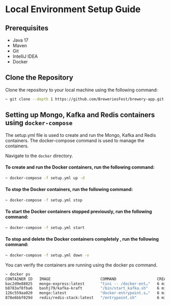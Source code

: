 # Local Environment Setup Guide

## Prerequisites
- Java 17
- Maven
- Git
- IntelliJ IDEA
- Docker

## Clone the Repository

Clone the repository to your local machine using the following command:
```zsh
~ git clone --depth 1 https://github.com/BreweriesFest/brewery-app.git -b main
```

## Setting up Mongo, Kafka and Redis containers using `docker-compose`
The setup.yml file is used to create and run the Mongo, Kafka and Redis containers. The docker-compose command is used to manage the containers.

Navigate to the `docker` directory.
#### To create and run the Docker containers, run the following command:
```zsh
~ docker-compose -f setup.yml up -d
```
#### To stop the Docker containers, run the following command:
```zsh
~ docker-compose -f setup.yml stop
```
#### To start the Docker containers stopped previously, run the following command:
```zsh
~ docker-compose -f setup.yml start
```
#### To stop and delete the Docker containers completely , run the following command:
```zsh
~ docker-compose -f setup.yml down -v
```

You can verify the containers are running using the docker ps command.
```zsh
~ docker ps
CONTAINER ID   IMAGE                      COMMAND                  CREATED         STATUS         PORTS                                            NAMES
bac2d9e88025   mongo-express:latest       "tini -- /docker-ent…"   6 minutes ago   Up 6 minutes   0.0.0.0:8081->8081/tcp                           docker-mongo-express-1
b8783af8fba6   bashj79/kafka-kraft        "/bin/start_kafka.sh"    6 minutes ago   Up 6 minutes   0.0.0.0:9092->9092/tcp                           docker-kafka-1
126c559aa020   mongo:latest               "docker-entrypoint.s…"   6 minutes ago   Up 6 minutes   0.0.0.0:27017->27017/tcp                         docker-mongo-1
878e6bbf029d   redis/redis-stack:latest   "/entrypoint.sh"         6 minutes ago   Up 6 minutes   0.0.0.0:6379->6379/tcp, 0.0.0.0:8001->8001/tcp   docker-redis-1
```
